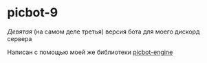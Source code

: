 # picbot-9

*Девятая* (на самом деле третья) версия бота для моего дискорд сервера

Написан с помощью моей же библиотеки [picbot-engine](https://github.com/Picalines/picbot-engine)

